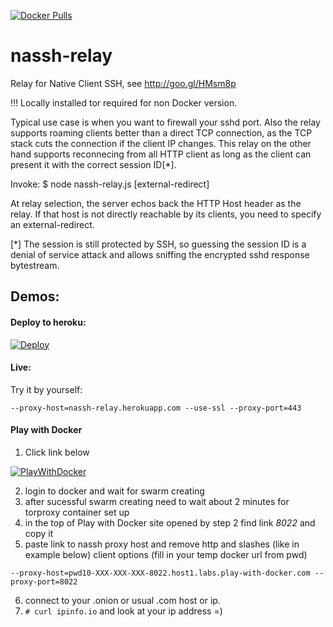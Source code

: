 [![Docker Pulls](https://img.shields.io/docker/pulls/santaklouse/nassh-tor-relay)](https://hub.docker.com/r/santaklouse/nassh-tor-relay)

nassh-relay
===========

Relay for Native Client SSH, see http://goo.gl/HMsm8p

!!! Locally installed tor required for non Docker version.

Typical use case is when you want to firewall your sshd port. Also the
relay supports roaming clients better than a direct TCP connection, as
the TCP stack cuts the connection if the client IP changes. This relay
on the other hand supports reconnecing from all HTTP client as long as
the client can present it with the correct session ID[*].

Invoke:
$ node nassh-relay.js <port> [external-redirect]

At relay selection, the server echos back the HTTP Host header as the
relay. If that host is not directly reachable by its clients, you need
to specify an external-redirect.

[*] The session is still protected by SSH, so guessing the session ID
is a denial of service attack and allows sniffing the encrypted sshd
response bytestream.

## Demos:

#### Deploy to heroku:
[![Deploy](https://www.herokucdn.com/deploy/button.svg)](https://heroku.com/deploy?template=https://github.com/santaklouse/nassh-relay)

#### Live:
Try it by yourself:
```
--proxy-host=nassh-relay.herokuapp.com --use-ssl --proxy-port=443
```

#### Play with Docker 

1. Click link below

[![PlayWithDocker](https://github.com/play-with-docker/stacks/raw/cff22438cb4195ace27f9b15784bbb497047afa7/assets/images/button.png)](http://play-with-docker.com?stack=https://gist.githubusercontent.com/santaklouse/6b1c084bf212a4b00cbd3b838b39495b/raw/nassh-stack.yml)

2. login to docker and wait for swarm creating 
3. after sucessful swarm creating need to wait about 2 minutes for torproxy container set up
4. in the top of Play with Docker site opened by step 2 find link *8022* and copy it
5. paste link to nassh proxy host and remove http and slashes (like in example below)
client options (fill in your temp docker url from pwd)
```
--proxy-host=pwd10-XXX-XXX-XXX-8022.host1.labs.play-with-docker.com --proxy-port=8022
```
6. connect to your .onion or usual .com host or ip.
7. `# curl ipinfo.io` and look at your ip address =)
